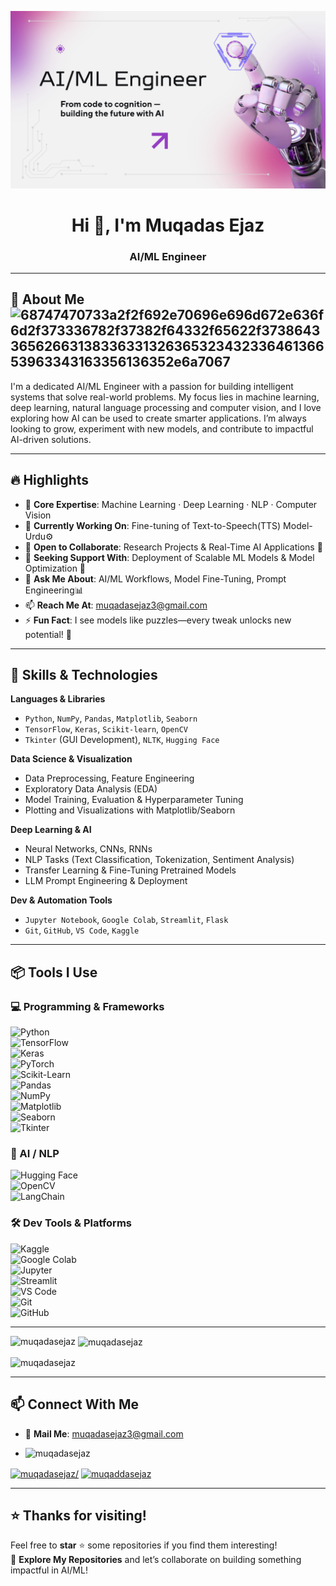 ![logo](https://github.com/muqadasejaz/muqadasejaz/blob/main/banner%20(2).png)


<h1 align="center">Hi 👋, I'm Muqadas Ejaz</h1>
<h3 align="center">AI/ML Engineer</h3>

-------------------------------------------------------------------------------------------------------------------------------------------------------------------------------------------


## 🚀 About Me      ![68747470733a2f2f692e70696e696d672e636f6d2f373336782f37382f64332f65622f37386433656266313833633132636532343233646136653963343163356136352e6a7067](https://github.com/user-attachments/assets/4a3c8e8f-357f-4071-83a1-e42c1bce9a28)
I'm a dedicated AI/ML Engineer with a passion for building intelligent systems that solve real-world problems. My focus lies in machine learning, deep learning,  natural language processing and computer vision, and I love exploring how AI can be used to create smarter applications. I’m always looking to grow, experiment with new models, and contribute to impactful AI-driven solutions.

-------------------------------------------------------------------------------------------------------------------------------------------------------------------------------------

## 🔥 Highlights  

- 🧠 **Core Expertise**: Machine Learning · Deep Learning · NLP · Computer Vision  
- 🔭 **Currently Working On**: Fine-tuning of Text-to-Speech(TTS) Model- Urdu⚙️  
- 👯 **Open to Collaborate**: Research Projects & Real-Time AI Applications 🤖  
- 🤝 **Seeking Support With**: Deployment of Scalable ML Models & Model Optimization 🚀  
- 💬 **Ask Me About**: AI/ML Workflows, Model Fine-Tuning, Prompt Engineering📊  
- 📫 **Reach Me At**: muqadasejaz3@gmail.com 
- ⚡ **Fun Fact**: I see models like puzzles—every tweak unlocks new potential! 🧩  

--------------------------------------------------------------------------------------------------------------------------------------------------------------------------------------

## 🧠 Skills & Technologies

**Languages & Libraries**  
- `Python`, `NumPy`, `Pandas`, `Matplotlib`, `Seaborn`  
- `TensorFlow`, `Keras`, `Scikit-learn`, `OpenCV`  
- `Tkinter` (GUI Development), `NLTK`, `Hugging Face`

**Data Science & Visualization**  
- Data Preprocessing, Feature Engineering  
- Exploratory Data Analysis (EDA)  
- Model Training, Evaluation & Hyperparameter Tuning  
- Plotting and Visualizations with Matplotlib/Seaborn  

**Deep Learning & AI**  
- Neural Networks, CNNs, RNNs  
- NLP Tasks (Text Classification, Tokenization, Sentiment Analysis)  
- Transfer Learning & Fine-Tuning Pretrained Models  
- LLM Prompt Engineering & Deployment  

**Dev & Automation Tools**  
-  `Jupyter Notebook`, `Google Colab`, `Streamlit`, `Flask`  
- `Git`, `GitHub`, `VS Code`, `Kaggle`

---------------------------------------------------------------------------------------------------------------------------------------------------------------------------------------

## 📦 Tools I Use  

### 💻 Programming & Frameworks  
![Python](https://img.shields.io/badge/-Python-3776AB?style=flat&logo=python&logoColor=white)  
![TensorFlow](https://img.shields.io/badge/-TensorFlow-FF6F00?style=flat&logo=tensorflow&logoColor=white)  
![Keras](https://img.shields.io/badge/-Keras-D00000?style=flat&logo=keras&logoColor=white)  
![PyTorch](https://img.shields.io/badge/-PyTorch-EE4C2C?style=flat&logo=pytorch&logoColor=white)  
![Scikit-Learn](https://img.shields.io/badge/-Scikit--Learn-F7931E?style=flat&logo=scikitlearn&logoColor=white)  
![Pandas](https://img.shields.io/badge/-Pandas-150458?style=flat&logo=pandas&logoColor=white)  
![NumPy](https://img.shields.io/badge/-NumPy-013243?style=flat&logo=numpy&logoColor=white)  
![Matplotlib](https://img.shields.io/badge/-Matplotlib-11557C?style=flat)  
![Seaborn](https://img.shields.io/badge/-Seaborn-3C5280?style=flat)  
![Tkinter](https://img.shields.io/badge/-Tkinter-FFCC00?style=flat)

### 🤖 AI / NLP  
![Hugging Face](https://img.shields.io/badge/-HuggingFace-FFD21F?style=flat&logo=huggingface&logoColor=black)  
![OpenCV](https://img.shields.io/badge/-OpenCV-5C3EE8?style=flat&logo=opencv&logoColor=white)  
![LangChain](https://img.shields.io/badge/-LangChain-000000?style=flat&logo=data:image/svg+xml;base64,...&logoColor=white)  


### 🛠️ Dev Tools & Platforms  
![Kaggle](https://img.shields.io/badge/-Kaggle-20BEFF?style=flat&logo=kaggle&logoColor=white)  
![Google Colab](https://img.shields.io/badge/-GoogleColab-F9AB00?style=flat&logo=googlecolab&logoColor=white)  
![Jupyter](https://img.shields.io/badge/-Jupyter-F37626?style=flat&logo=jupyter&logoColor=white)  
![Streamlit](https://img.shields.io/badge/-Streamlit-FF4B4B?style=flat&logo=streamlit&logoColor=white)  
![VS Code](https://img.shields.io/badge/-VS%20Code-007ACC?style=flat&logo=visualstudiocode&logoColor=white)  
![Git](https://img.shields.io/badge/-Git-F05032?style=flat&logo=git&logoColor=white)  
![GitHub](https://img.shields.io/badge/-GitHub-181717?style=flat&logo=github&logoColor=white)

-----------------------------------------------------------------------------------------------------------------------------------------------------------------------------------------




<p><img align="left" src="https://github-readme-stats.vercel.app/api/top-langs?username=muqadasejaz&show_icons=true&locale=en&layout=compact" alt="muqadasejaz" /></p>

<p>&nbsp;<img align="center" src="https://github-readme-stats.vercel.app/api?username=muqadasejaz&show_icons=true&locale=en" alt="muqadasejaz" /></p>

<p><img align="center" src="https://github-readme-streak-stats.herokuapp.com/?user=muqadasejaz&" alt="muqadasejaz" /></p>

-----------------------------------------------------------------------------------------------------------------------------------------------------------------------------------------

## 📫 Connect With Me  

- 📧 **Mail Me**: [muqadasejaz3@gmail.com](muqadasejaz3@gmail.com)  


- <p align="left"> <img src="https://komarev.com/ghpvc/?username=muqadasejaz&label=Profile%20views&color=0e75b6&style=flat" alt="muqadasejaz" /> </p>

<p align="left">
<a href="https://linkedin.com/in/muqadasejaz/" target="blank"><img align="center" src="https://raw.githubusercontent.com/rahuldkjain/github-profile-readme-generator/master/src/images/icons/Social/linked-in-alt.svg" alt="muqadasejaz/" height="30" width="40" /></a>
<a href="https://kaggle.com/muqaddasejaz" target="blank"><img align="center" src="https://raw.githubusercontent.com/rahuldkjain/github-profile-readme-generator/master/src/images/icons/Social/kaggle.svg" alt="muqaddasejaz" height="30" width="40" /></a>
</p>

------------------------------------------------------------------------------------------------------------------------------------------------------------------------------------

## ⭐ Thanks for visiting!  
Feel free to **star** ⭐ some repositories if you find them interesting!  
🚀 **Explore My Repositories** and let’s collaborate on building something impactful in AI/ML!

